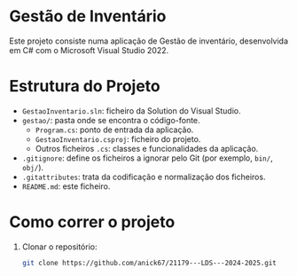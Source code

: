 # Gestão de Inventário

Este projeto consiste numa aplicação de Gestão de inventário, desenvolvida em C# com o Microsoft Visual Studio 2022. 

# Estrutura do Projeto

- `GestaoInventario.sln`: ficheiro da Solution do Visual Studio.
- `gestao/`: pasta onde se encontra o código-fonte.
  - `Program.cs`: ponto de entrada da aplicação.
  - `GestaoInventario.csproj`: ficheiro do projeto.
  - Outros ficheiros `.cs`: classes e funcionalidades da aplicação.
- `.gitignore`: define os ficheiros a ignorar pelo Git (por exemplo, `bin/`, `obj/`).
- `.gitattributes`: trata da codificação e normalização dos ficheiros.
- `README.md`: este ficheiro.

# Como correr o projeto

1. Clonar o repositório:
   ```bash
   git clone https://github.com/anick67/21179---LDS---2024-2025.git
